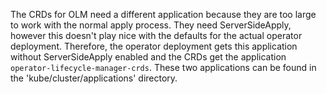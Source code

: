 The CRDs for OLM need a different application because they are too large to work with the normal apply process. They need ServerSideApply, however this doesn't play nice with the defaults for the actual operator deployment. Therefore, the operator deployment gets this application without ServerSideApply enabled and the CRDs get the application `operator-lifecycle-manager-crds`. These two applications can be found in the 'kube/cluster/applications' directory.
